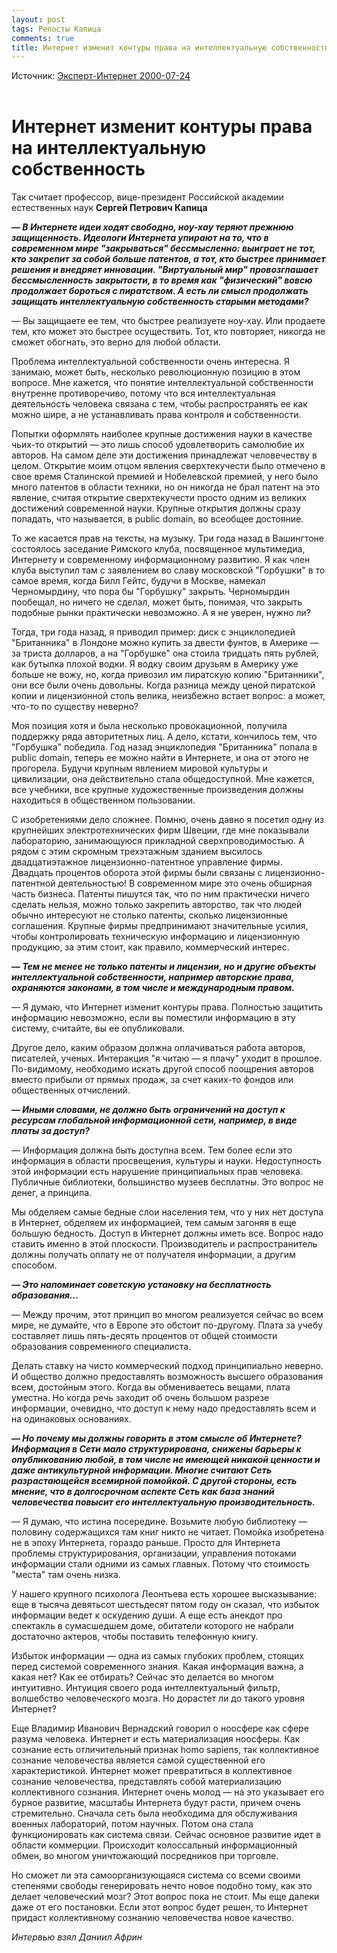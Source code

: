 ```yaml
---
layout: post
tags: Репосты Капица
comments: true
title: Интернет изменит контуры права на интеллектуальную собственность
---
```


Источник: [Эксперт-Интернет 2000-07-24](https://web.archive.org/web/20010208111837/http://archive.expert.ru/internet/00/00-28-39/skapitsa.htm)
<br><br>

# **Интернет изменит контуры права на интеллектуальную собственность**

Так считает профессор, вице-президент Российской академии естественных наук **Сергей Петрович Капица**

***— В Интернете идеи ходят свободно, ноу-хау теряют прежнюю защищенность. Идеологи Интернета упирают на то, что в современном мире "закрываться" бессмысленно: выиграет не тот, кто закрепит за собой больше патентов, а тот, кто быстрее принимает решения и внедряет инновации. "Виртуальный мир" провозглашает бессмысленность закрытости, в то время как "физический" вовсю продолжает бороться с пиратством. А есть ли смысл продолжать защищать интеллектуальную собственность старыми методами?***

— Вы защищаете ее тем, что быстрее реализуете ноу-хау. Или продаете тем, кто может это быстрее осуществить. Тот, кто повторяет, никогда не сможет обогнать, это верно для любой области.

Проблема интеллектуальной собственности очень интересна. Я занимаю, может быть, несколько революционную позицию в этом вопросе. Мне кажется, что понятие интеллектуальной собственности внутренне противоречиво, потому что вся интеллектуальная деятельность человека связана с тем, чтобы распространять ее как можно шире, а не устанавливать права контроля и собственности.

Попытки оформлять наиболее крупные достижения науки в качестве чьих-то открытий — это лишь способ удовлетворить самолюбие их авторов. На самом деле эти достижения принадлежат человечеству в целом. Открытие моим отцом явления сверхтекучести было отмечено в свое время Сталинской премией и Нобелевской премией, у него было много патентов в области техники, но он никогда не брал патент на это явление, считая открытие сверхтекучести просто одним из великих достижений современной науки. Крупные открытия должны сразу попадать, что называется, в public domain, во всеобщее достояние.

То же касается прав на тексты, на музыку. Три года назад в Вашингтоне состоялось заседание Римского клуба, посвященное мультимедиа, Интернету и современному информационному развитию. Я как член клуба выступил там с заявлением во славу московской "Горбушки" в то самое время, когда Билл Гейтс, будучи в Москве, намекал Черномырдину, что пора бы "Горбушку" закрыть. Черномырдин пообещал, но ничего не сделал, может быть, понимая, что закрыть подобные рынки практически невозможно. А я не уверен, нужно ли?

Тогда, три года назад, я приводил пример: диск с энциклопедией "Британника" в Лондоне можно купить за двести фунтов, в Америке — за триста долларов, а на "Горбушке" она стоила тридцать пять рублей, как бутылка плохой водки. Я водку своим друзьям в Америку уже больше не вожу, но, когда привозил им пиратскую копию "Британники", они все были очень довольны. Когда разница между ценой пиратской копии и лицензионной столь велика, неизбежно встает вопрос: а может, что-то по существу неверно?

Моя позиция хотя и была несколько провокационной, получила поддержку ряда авторитетных лиц. А дело, кстати, кончилось тем, что "Горбушка" победила. Год назад энциклопедия "Британника" попала в public domain, теперь ее можно найти в Интернете, и она от этого не прогорела. Будучи крупным явлением мировой культуры и цивилизации, она действительно стала общедоступной. Мне кажется, все учебники, все крупные художественные произведения должны находиться в общественном пользовании.

С изобретениями дело сложнее. Помню, очень давно я посетил одну из крупнейших электротехнических фирм Швеции, где мне показывали лабораторию, занимающуюся прикладной сверхпроводимостью. А рядом с этим скромным трехэтажным зданием высилось двадцатиэтажное лицензионно-патентное управление фирмы. Двадцать процентов оборота этой фирмы были связаны с лицензионно-патентной деятельностью! В современном мире это очень обширная часть бизнеса. Патенты пишутся так, что по ним практически ничего сделать нельзя, можно только закрепить авторство, так что людей обычно интересуют не столько патенты, сколько лицензионные соглашения. Крупные фирмы предпринимают значительные усилия, чтобы контролировать техническую информацию и лицензионную продукцию, за этим стоит, как правило, коммерческий интерес.

***— Тем не менее не только патенты и лицензии, но и другие объекты интеллектуальной собственности, например авторские права, охраняются законами, в том числе и международным правом.***

— Я думаю, что Интернет изменит контуры права. Полностью защитить информацию невозможно, если вы поместили информацию в эту систему, считайте, вы ее опубликовали.

Другое дело, каким образом должна оплачиваться работа авторов, писателей, ученых. Интеракция "я читаю — я плачу" уходит в прошлое. По-видимому, необходимо искать другой способ поощрения авторов вместо прибыли от прямых продаж, за счет каких-то фондов или общественных отчислений.

***— Иными словами, не должно быть ограничений на доступ к ресурсам глобальной информационной сети, например, в виде платы за доступ?***

— Информация должна быть доступна всем. Тем более если это информация в области просвещения, культуры и науки. Недоступность этой информации есть нарушение принципиальных прав человека. Публичные библиотеки, большинство музеев бесплатны. Это вопрос не денег, а принципа.

Мы обделяем самые бедные слои населения тем, что у них нет доступа в Интернет, обделяем их информацией, тем самым загоняя в еще большую бедность. Доступ в Интернет должны иметь все. Вопрос надо ставить именно в этой плоскости. Производитель и распространитель должны получать оплату не от получателя информации, а другим способом.

***— Это напоминает советскую установку на бесплатность образования...***

— Между прочим, этот принцип во многом реализуется сейчас во всем мире, не думайте, что в Европе это обстоит по-другому. Плата за учебу составляет лишь пять-десять процентов от общей стоимости образования современного специалиста.

Делать ставку на чисто коммерческий подход принципиально неверно. И общество должно предоставлять возможность высшего образования всем, достойным этого. Когда вы обмениваетесь вещами, плата уместна. Но когда речь заходит об очень большом разрезе информации, очевидно, что доступ к нему надо предоставлять всем и на одинаковых основаниях.

***— Но почему мы должны говорить в этом смысле об Интернете? Информация в Сети мало структурирована, снижены барьеры к опубликованию любой, в том числе не имеющей никакой ценности и даже антикультурной информации. Многие считают Сеть разрастающейся всемирной помойкой. С другой стороны, есть мнение, что в долгосрочном аспекте Сеть как база знаний человечества повысит его интеллектуальную производительность.***

— Я думаю, что истина посередине. Возьмите любую библиотеку — половину содержащихся там книг никто не читает. Помойка изобретена не в эпоху Интернета, гораздо раньше. Просто для Интернета проблемы структурирования, организации, управления потоками информации стали одними из самых главных. Потому что стоимость "места" там очень низка.

У нашего крупного психолога Леонтьева есть хорошее высказывание: еще в тысяча девятьсот шестьдесят пятом году он сказал, что избыток информации ведет к оскудению души. А еще есть анекдот про спектакль в сумасшедшем доме, обитатели которого не набрали достаточно актеров, чтобы поставить телефонную книгу.

Избыток информации — одна из самых глубоких проблем, стоящих перед системой современного знания. Какая информация важна, а какая нет? Как ее отбирать? Сейчас это делается во многом интуитивно. Интуиция своего рода интеллектуальный фильтр, волшебство человеческого мозга. Но дорастет ли до такого уровня Интернет?

Еще Владимир Иванович Вернадский говорил о ноосфере как сфере разума человека. Интернет и есть материализация ноосферы. Как сознание есть отличительный признак homo sapiens, так коллективное сознание человечества является самой существенной его характеристикой. Интернет может превратиться в коллективное сознание человечества, представлять собой материализацию коллективного сознания. Интернет очень молод — на это указывает его бурное развитие, масштабы Интернета будут расти, причем очень стремительно. Сначала сеть была необходима для обслуживания военных лабораторий, потом научных. Потом она стала функционировать как система связи. Сейчас основное развитие идет в области коммерции. Происходит колоссальный информационный обмен, во многом уничтожающий посредников при торговле.

Но сможет ли эта самоорганизующаяся система со всеми своими степенями свободы генерировать нечто новое подобно тому, как это делает человеческий мозг? Этот вопрос пока не стоит. Мы еще далеки даже от его постановки. Если этот вопрос будет решен, то Интернет придаст коллективному сознанию человечества новое качество.

*Интервью взял Даниил Африн*